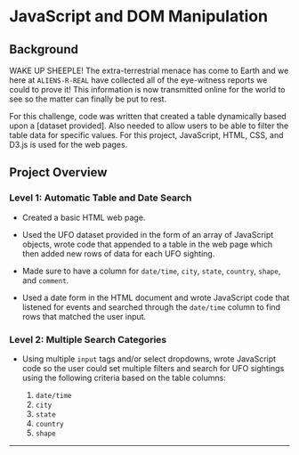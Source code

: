 # JavaScript and DOM Manipulation

## Background

WAKE UP SHEEPLE! The extra-terrestrial menace has come to Earth and we here at `ALIENS-R-REAL` have collected all of the eye-witness reports we could to prove it! This information is now transmitted online for the world to see so the matter can finally be put to rest.

For this challenge, code was written that created a table dynamically based upon a [dataset provided]. Also needed to allow users to be able to filter the table data for specific values. For this project, JavaScript, HTML, CSS, and D3.js is used for the web pages. 

## Project Overview

### Level 1: Automatic Table and Date Search

* Created a basic HTML web page.

* Used the UFO dataset provided in the form of an array of JavaScript objects, wrote code that appended to a table in the web page which then added new rows of data for each UFO sighting.

* Made sure to have a column for `date/time`, `city`, `state`, `country`, `shape`, and `comment`.

* Used a date form in the HTML document and wrote JavaScript code that listened for events and searched through the `date/time` column to find rows that matched the user input.

### Level 2: Multiple Search Categories

* Using multiple `input` tags and/or select dropdowns, wrote JavaScript code so the user could set multiple filters and search for UFO sightings using the following criteria based on the table columns:

  1. `date/time`
  2. `city`
  3. `state`
  4. `country`
  5. `shape`

- - -
